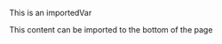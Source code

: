 <variable name="importedVar">This is an importedVar</variable>

This content can be imported to the bottom of the page